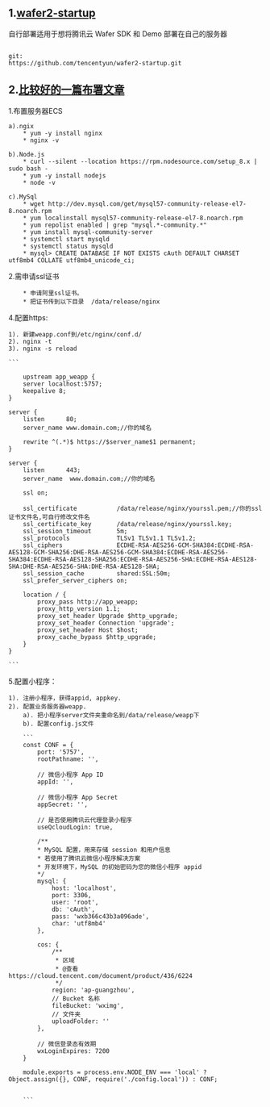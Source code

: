1.[wafer2-startup](https://github.com/tencentyun/wafer2-startup/wiki/%E8%87%AA%E8%A1%8C%E9%83%A8%E7%BD%B2)
----
自行部署适用于想将腾讯云 Wafer SDK 和 Demo 部署在自己的服务器

```

git:
https://github.com/tencentyun/wafer2-startup.git

```


2.[比较好的一篇布署文章](https://www.jianshu.com/p/408ae000fe1f?utm_campaign=hugo&utm_medium=reader_share&utm_content=note&utm_source=weixin-friends)
----

1.布置服务器ECS

	a).ngix
		* yum -y install nginx
		* nginx -v

	b).Node.js
		* curl --silent --location https://rpm.nodesource.com/setup_8.x | sudo bash -
		* yum -y install nodejs
		* node -v

	c).MySql
		* wget http://dev.mysql.com/get/mysql57-community-release-el7-8.noarch.rpm
		* yum localinstall mysql57-community-release-el7-8.noarch.rpm
		* yum repolist enabled | grep "mysql.*-community.*"
		* yum install mysql-community-server
		* systemctl start mysqld
		* systemctl status mysqld
		* mysql> CREATE DATABASE IF NOT EXISTS cAuth DEFAULT CHARSET utf8mb4 COLLATE utf8mb4_unicode_ci;


2.需申请ssl证书

		* 申请阿里ssl证书。
		* 把证书传到以下目录  /data/release/nginx
		

4.配置https:

	1). 新建weapp.conf到/etc/nginx/conf.d/
	2). nginx -t
	3). nginx -s reload

	```

		upstream app_weapp {
	    server localhost:5757;
	    keepalive 8;
	}
	 
	server {
	    listen      80;
	    server_name www.domain.com;//你的域名
	 
	    rewrite ^(.*)$ https://$server_name$1 permanent;
	}
 
	server {
	    listen      443;
	    server_name  www.domain.com;//你的域名
	 
	    ssl on;
	 
	    ssl_certificate           /data/release/nginx/yourssl.pem;//你的ssl证书文件名,可自行修改文件名
	    ssl_certificate_key       /data/release/nginx/yourssl.key;
	    ssl_session_timeout       5m;
	    ssl_protocols             TLSv1 TLSv1.1 TLSv1.2;
	    ssl_ciphers               ECDHE-RSA-AES256-GCM-SHA384:ECDHE-RSA-AES128-GCM-SHA256:DHE-RSA-AES256-GCM-SHA384:ECDHE-RSA-AES256-SHA384:ECDHE-RSA-AES128-SHA256:ECDHE-RSA-AES256-SHA:ECDHE-RSA-AES128-SHA:DHE-RSA-AES256-SHA:DHE-RSA-AES128-SHA;
	    ssl_session_cache         shared:SSL:50m;
	    ssl_prefer_server_ciphers on;
	 
	    location / {
	        proxy_pass http://app_weapp;
	        proxy_http_version 1.1;
	        proxy_set_header Upgrade $http_upgrade;
	        proxy_set_header Connection 'upgrade';
	        proxy_set_header Host $host;
	        proxy_cache_bypass $http_upgrade;
	    }
	}

	```

5.配置小程序：

	1). 注册小程序，获得appid, appkey.
	2). 配置业务服务器weapp. 
		a). 把小程序server文件夹重命名到/data/release/weapp下
		b). 配置config.js文件

		```
		const CONF = {
    		port: '5757',
    		rootPathname: '',

    		// 微信小程序 App ID
    		appId: '',

    		// 微信小程序 App Secret
    		appSecret: '',

    		// 是否使用腾讯云代理登录小程序
    		useQcloudLogin: true,

    		/**
     		* MySQL 配置，用来存储 session 和用户信息
     		* 若使用了腾讯云微信小程序解决方案
     		* 开发环境下，MySQL 的初始密码为您的微信小程序 appid
     		*/
    		mysql: {
        		host: 'localhost',
        		port: 3306,
        		user: 'root',
        		db: 'cAuth',
        		pass: 'wxb366c43b3a096ade',
        		char: 'utf8mb4'
    		},

		    cos: {
		        /**
		         * 区域
		         * @查看 https://cloud.tencent.com/document/product/436/6224
		         */
		        region: 'ap-guangzhou',
		        // Bucket 名称
		        fileBucket: 'wximg',
		        // 文件夹
		        uploadFolder: ''
		    },
		
		    // 微信登录态有效期
		    wxLoginExpires: 7200
		}
		
		module.exports = process.env.NODE_ENV === 'local' ? Object.assign({}, CONF, require('./config.local')) : CONF;


		```




```


```